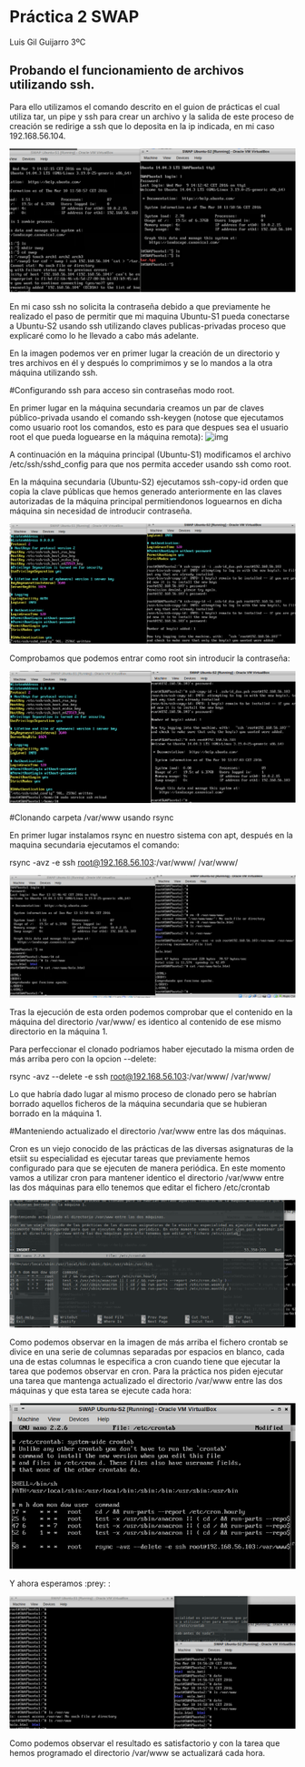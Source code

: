 # Práctica 2 SWAP
Luis Gil Guijarro 3ºC

## Probando el funcionamiento de archivos utilizando ssh.

Para ello utilizamos el comando descrito en el guion de prácticas el cual utiliza tar, un pipe y ssh para crear un archivo y la salida de este proceso de creación se redirige a ssh que lo deposita en la ip indicada, en mi caso 192.168.56.104.

![img](https://github.com/LuisGi93/swap2016/blob/master/practica2/imagenes/tar.png)

En mi caso ssh no solicita la contraseña debido a que previamente he realizado el paso de permitir que mi maquina Ubuntu-S1 pueda conectarse a Ubuntu-S2 usando ssh utilizando claves publicas-privadas proceso que explicaré como lo he llevado a cabo más adelante.

En la imagen podemos ver en primer lugar la creación de un directorio y tres archivos en él y después lo comprimimos y se lo mandos a la otra máquina utilizando ssh.

#Configurando ssh para acceso sin contraseñas modo root.

En primer lugar en la máquina secundaria creamos un par de claves público-privada usando el comando ssh-keygen (notose que ejecutamos como usuario root los comandos, esto es para que despues sea el usuario root el que pueda loguearse en la máquina remota):
![img](https://github.com/LuisGi93/swap2016/blob/master/practica2/imagenes/ssh1.png)


A continuación en la máquina principal (Ubuntu-S1) modificamos el archivo /etc/ssh/sshd_config para que nos permita acceder usando ssh como root. 

En la máquina secundaria (Ubuntu-S2) ejecutamos ssh-copy-id orden que copia la clave públicas que hemos generado anteriormente en las claves autorizadas de la máquina principal permitiendonos loguearnos en dicha máquina sin necesidad de introducir contraseña.

![img](https://github.com/LuisGi93/swap2016/blob/master/practica2/imagenes/ssh2.png)


Comprobamos que podemos entrar como root sin introducir la contraseña:

![img](https://github.com/LuisGi93/swap2016/blob/master/practica2/imagenes/ssh3.png)



#Clonando carpeta /var/www usando rsync

En primer lugar instalamos rsync en nuestro sistema con apt, después en la maquina secundaria ejecutamos el comando:

rsync -avz -e ssh root@192.168.56.103:/var/www/ /var/www/

![img](https://github.com/LuisGi93/swap2016/blob/master/practica2/imagenes/rsync1.png)

Tras la ejecución de esta orden podemos comprobar que el contenido en la máquina del directorio /var/www/ es identico al contenido de ese mismo directorio en la máquina 1.

Para perfeccionar el clonado podriamos haber ejecutado la misma orden de más arriba pero con la opcion --delete:

rsync -avz --delete -e ssh root@192.168.56.103:/var/www/ /var/www/


Lo que habría dado lugar al mismo proceso de clonado pero se habrían borrado aquellos ficheros de la máquina secundaria que se hubieran borrado en la máquina 1.


#Manteniendo actualizado el directorio /var/www entre las dos máquinas.

Cron es un viejo conocido de las prácticas de las diversas asignaturas de la etsiit su especialidad es ejecutar tareas que previamente hemos configurado para que se ejecuten de manera periódica. En este momento vamos a utilizar cron para mantener identico el directorio /var/www entre las dos máquinas para ello tenemos que editar el fichero /etc/crontab

![img](https://github.com/LuisGi93/swap2016/blob/master/practica2/imagenes/cron0.png "crontab antes de nada")

Como podemos observar en la imagen de más arriba el fichero crontab se divice en una serie de columnas separadas por espacios en blanco, cada una de estas columnas le especifica a cron cuando tiene que ejecutar la tarea que podemos observar en cron. Para la práctica nos piden ejecutar una tarea que mantenga actualizado el directorio /var/www entre las dos máquinas y que esta tarea se ejecute cada hora:

![img](https://github.com/LuisGi93/swap2016/blob/master/practica2/imagenes/cron1.png "crontab modificado")

Y ahora  esperamos :prey: :

![img](https://github.com/LuisGi93/swap2016/blob/master/practica2/imagenes/cron2.png "prueba crontab funciona")

Como podemos observar el resultado es satisfactorio y con la tarea que hemos programado el directorio /var/www se actualizará cada hora.
